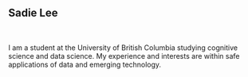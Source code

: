 ## Sadie Lee

<br />

I am a student at the University of British Columbia studying cognitive science and data science. My experience and interests are within safe applications of data and emerging technology.
